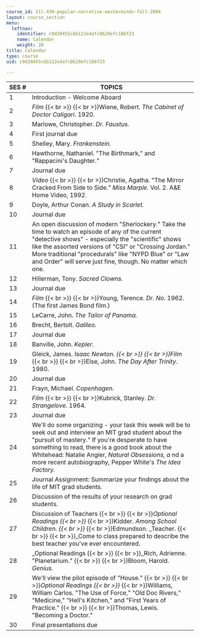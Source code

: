 ```yaml
---
course_id: 21l-430-popular-narrative-masterminds-fall-2004
layout: course_section
menu:
  leftnav:
    identifier: c9d20455c6b122e4afc8629efc186f23
    name: Calendar
    weight: 20
title: Calendar
type: course
uid: c9d20455c6b122e4afc8629efc186f23

---
```


| SES # | TOPICS |
| --- | --- |
| 1 | Introduction - Welcome Aboard |
| 2 | _Film_  {{< br >}}  {{< br >}}Wiene, Robert. _The Cabinet of Doctor Caligari_. 1920. |
| 3 | Marlowe, Christopher. _Dr. Faustus._ |
| 4 | First journal due |
| 5 | Shelley, Mary. _Frankenstein._ |
| 6 | Hawthorne, Nathaniel. "The Birthmark," and "Rappacini's Daughter." |
| 7 | Journal due |
| 8 | _Video_  {{< br >}}  {{< br >}}Christie, Agatha. "The Mirror Cracked From Side to Side." _Miss Marple._ Vol. 2. A&E Home Video, 1992. |
| 9 | Doyle, Arthur Conan. _A Study in Scarlet._ |
| 10 | Journal due |
| 11 | An open discussion of modern "Sherlockery." Take the time to watch an episode of any of the current "detective shows" - especially the "scientific" shows like the assorted versions of "CSI" or "Crossing Jordan." More traditional "procedurals" like "NYPD Blue" or "Law and Order" will serve just fine, though. No matter which one. |
| 12 | Hillerman, Tony. _Sacred Clowns._ |
| 13 | Journal due |
| 14 | _Film_  {{< br >}}  {{< br >}}Young, Terence. _Dr. No_. 1962. (The first James Bond film.) |
| 15 | LeCarre, John. _The Tailor of Panama._ |
| 16 | Brecht, Bertolt. _Galileo._ |
| 17 | Journal due |
| 18 | Banville, John. _Kepler._ |
| 19 | Gleick, James. _Isaac Newton.  {{< br >}}  {{< br >}}Film_  {{< br >}}  {{< br >}}Else, John. _The Day After Trinity_. 1980. |
| 20 | Journal due |
| 21 | Frayn, Michael. _Copenhagen._ |
| 22 | _Film_  {{< br >}}  {{< br >}}Kubrick, Stanley. _Dr. Strangelove_. 1964. |
| 23 | Journal due |
| 24 | We'll do some organizing - your task this week will be to seek out and interview an MIT grad student about the "pursuit of mastery." If you're desperate to have something to read, there is a good book about the Whitehead: Natalie Angier, _Natural Obsessions, a_ nd a more recent autobiography, Pepper White's _The Idea Factory._ |
| 25 | Journal Assignment: Summarize your findings about the life of MIT grad students. |
| 26 | Discussion of the results of your research on grad students. |
| 27 | Discussion of Teachers  {{< br >}}  {{< br >}}_Optional Readings  {{< br >}}_  {{< br >}}Kidder. _Among School Children.  {{< br >}}_  {{< br >}}Edmundson. _Teacher.  {{< br >}}  {{< br >}}_Come to class prepared to describe the best teacher you've ever encountered. |
| 28 | _Optional Readings  {{< br >}}  {{< br >}}_Rich, Adrienne. "Planetarium."  {{< br >}}  {{< br >}}Bloom, Harold. _Genius._ |
| 29 | We'll view the pilot episode of "House."  {{< br >}}  {{< br >}}_Optional Readings  {{< br >}}_  {{< br >}}Williams, William Carlos. "The Use of Force," "Old Doc Rivers," "Medicine," "Hell's Kitchen," and "First Years of Practice."  {{< br >}}  {{< br >}}Thomas, Lewis. "Becoming a Doctor." |
| 30 | Final presentations due